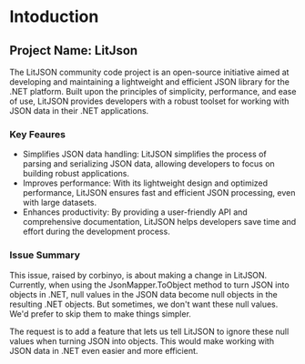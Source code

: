 # Intoduction
## Project Name: LitJson
The LitJSON community code project is an open-source initiative aimed at developing and maintaining a lightweight and efficient JSON library for the .NET platform. Built upon the principles of simplicity, performance, and ease of use, LitJSON provides developers with a robust toolset for working with JSON data in their .NET applications.
### Key Feaures
* Simplifies JSON data handling: LitJSON simplifies the process of parsing and serializing JSON data, allowing developers to focus on building robust applications.
* Improves performance: With its lightweight design and optimized performance, LitJSON ensures fast and efficient JSON processing, even with large datasets.
* Enhances productivity: By providing a user-friendly API and comprehensive documentation, LitJSON helps developers save time and effort during the development process.
### Issue Summary
This issue, raised by corbinyo, is about making a change in LitJSON. Currently, when using the JsonMapper.ToObject method to turn JSON into objects in .NET, null values in the JSON data become null objects in the resulting .NET objects. But sometimes, we don't want these null values. We'd prefer to skip them to make things simpler.

The request is to add a feature that lets us tell LitJSON to ignore these null values when turning JSON into objects. This would make working with JSON data in .NET even easier and more efficient.
